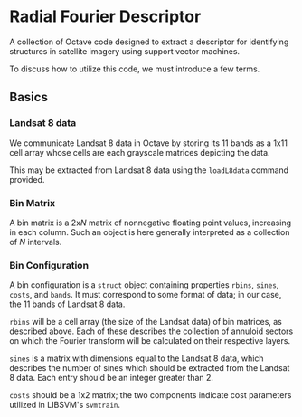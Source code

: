 # Radial Fourier Descriptor

A collection of Octave code designed to extract a descriptor for 
identifying structures in satellite imagery using support vector machines.

To discuss how to utilize this code, we must introduce a few terms.
## Basics
### Landsat 8 data
We communicate Landsat 8 data in Octave by storing its 11 bands as a 1x11
cell array whose cells are each grayscale matrices depicting the data.

This may be extracted from Landsat 8 data using the `loadL8data` command
provided.
### Bin Matrix
A bin matrix is a 2x*N* matrix of nonnegative floating point values,
increasing in each column. Such an object is here generally interpreted as a collection
of *N* intervals.
### Bin Configuration
A bin configuration is a `struct` object containing properties `rbins`, `sines`,
`costs`, and `bands`. It must correspond to some format of data; in our case,
the 11 bands of Landsat 8 data.

`rbins` will be a cell array (the size of the Landsat data) of bin matrices, 
as described above. Each of these describes the collection of annuloid sectors on
which the Fourier transform will be calculated on their respective layers.

`sines` is a matrix with dimensions equal to the Landsat 8 data, which describes the 
number of sines which should be extracted from the Landsat 8 data. Each entry should
be an integer greater than 2.

`costs` should be a 1x2 matrix; the two components indicate cost parameters utilized 
in LIBSVM's `svmtrain`.
